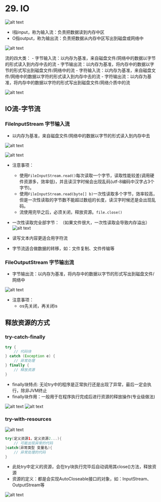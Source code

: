 # 29. IO

![alt text](image-140.png)

- I指input，称为输入流：负责把数据读到内存中区
- O指output，称为输出流：负责把数据从内存中区写出到磁盘或网络中

![alt text](image-148.png)

流的四大类：
    - 字节输入流：以内存为基准，来自磁盘文件/网络中的数据以字节的形式读入到内存中去的流
    - 字节输出流：以内存为基准，将内存中的数据以字节的形式写出到磁盘文件/网络中的流
    - 字符输入流：以内存为基准，来自磁盘文件/网络中的数据以字符的形式读入到内存中去的流
    - 字符输出流：以内存为基准，将内存中的数据以字符的形式写出到磁盘文件/网络介质中的流


![alt text](image-149.png)

## IO流-字节流

### FileInputStream 字节输入流

- 以内存为基准，来自磁盘文件/网络中的数据以字节的形式读入到内存中去

![alt text](image-150.png)

![alt text](image-151.png)

- 注意事项：
    - 使用```FileInputStream.read()```每次读取一个字节，读取性能较差(调用硬件资源多，效率低)，并且读汉字时候会出现乱码(utf-8编码中汉字占3个字节)。
    - 使用```FileInputStream.read(byte[] b)```一次性读取多个字节，效率较高，但是一次性读取的字节数不能超过数组的长度，读汉字时候还是会出现乱码。
    - 流使用完毕之后，必须关闭，释放资源。```file.close()```

- 一次性读取完全部字节：
（如果文件很大，一次性读取会导致内存溢出）
![alt text](image-152.png)

- 读写文本内容更适合用字符流
- 字节流适合做数据的转移，如：文件复制、文件传输等

### FileOutputStream 字节输出流

- 字节输出流：以内存为基准，将内存中的数据以字节的形式写出到磁盘文件/网络中

![alt text](image-153.png)

- 注意事项：
    - os先关闭，再关闭is

## 释放资源的方式

### try-catch-finally

```java
try {
    // 代码块
} catch (Exception e) {
    // 异常处理
} finally {
    // 释放资源
}
```

- finally块特点: 无论try中的程序是正常执行还是出现了异常，最后一定会执行，除非JVM终止
- finally块作用：一般用于在程序执行完成后进行资源的释放操作(专业级做法)

![alt text](image-154.png)
![alt text](image-155.png)

### try-with-resources

![alt text](image-156.png)

```java
try(定义资源1，定义资源2...){
    // 可能出现异常的代码
}catch(异常类型 变量名){
    // 异常处理的代码
}
```
- 此处try中定义的资源，会在try块执行完毕后自动调用其close()方法，释放资源
- 资源的定义：都是会实现AutoCloseable接口的对象，如：InputStream、OutputStream等

![alt text](image-157.png)